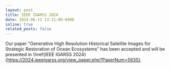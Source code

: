 ```yaml
---
layout: post
title: IEEE IGARSS 2024
date: 2024-06-11 13:11:00-0400
inline: true
related_posts: false
---
```


Our paper "Generative High Resolution Historical Satellite Images for Strategic Restoration of Ocean Ecosystems" has been accepted and will be presented in \href{IEEE IGARSS 2024}{https://2024.ieeeigarss.org/view_paper.php?PaperNum=5635}.